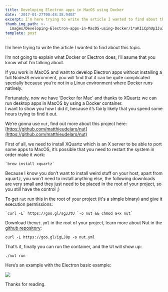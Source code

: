 ```yaml
---
title: Developing Electron apps in MacOS using Docker
date: '2017-01-27T00:48:38.940Z'
excerpt: I’m here trying to write the article I wanted to find about this topic.
thumb_img_path: >-
  images/Developing-Electron-apps-in-MacOS-using-Docker/1*aKIiCphUpIJuIcnN1y0snw.gif
template: post
---
```

I’m here trying to write the article I wanted to find about this topic.

I’m not going to explain what Docker or Electron does, I’ll asume that you know what I’m talking about.

If you work in MacOS and want to develop Electron apps without installing a full NodeJS environment, you will find that it can be quite complicated specially because you’re not in a Linux environment where Docker runs natively.

Fortunately, now we have ‘Docker for Mac’ and thanks to XQuartz we can run desktop apps in MacOS by using a Docker container.  
I want to show you how I did it, because it’s fairly likely that you spend some hours trying to find it out.

We’re gonna use `nut`, find out more about this project here:  
[https://github.com/matthieudelaro/nut](https://github.com/matthieudelaro/nut)

First of all, we need to install XQuartz which is an X server to be able to port some apps to MacOS, it’s possible that you need to restart the system in order make it work:

    `brew install xquartz`

Because I know you don’t want to install weird stuff on your host, apart from xquartz, you won’t need to install anything else, the following downloads are very small and they just need to be placed in the root of your project, so you still have the control ;)

To get `nut` run this in the root of your project (it's a simple binary) and give it execution permissions:

    `curl -L` https://goo.gl/sgJJtU `-o nut && chmod a+x nut`

Download the`nut.yml` in the root of your project, learn more about Nut in the [github repository](https://github.com/matthieudelaro/nut):

    curl -L https://goo.gl/igLJ0p -o nut.yml

That’s it, finally you can run the container, and the UI will show up:

    ./nut run

Here’s an example with the Electron basic example:

![](/images/Developing-Electron-apps-in-MacOS-using-Docker/1*aKIiCphUpIJuIcnN1y0snw.gif)

Thanks for reading.
